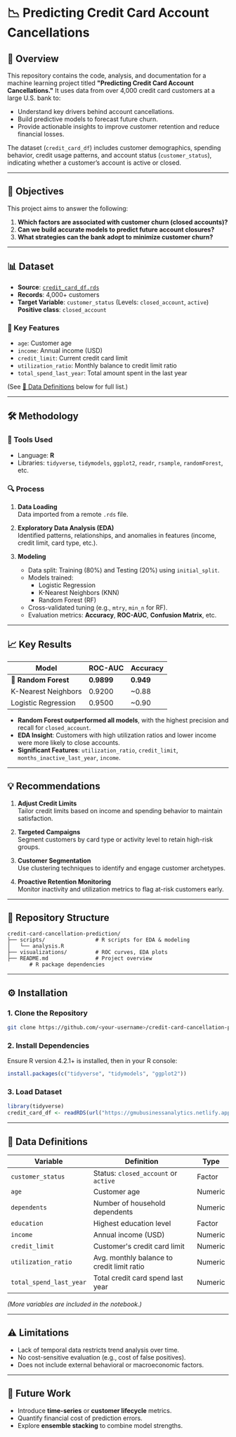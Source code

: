 

# 📉 Predicting Credit Card Account Cancellations

## 🚀 Overview
This repository contains the code, analysis, and documentation for a machine learning project titled **"Predicting Credit Card Account Cancellations."** It uses data from over 4,000 credit card customers at a large U.S. bank to:

- Understand key drivers behind account cancellations.
- Build predictive models to forecast future churn.
- Provide actionable insights to improve customer retention and reduce financial losses.

The dataset (`credit_card_df`) includes customer demographics, spending behavior, credit usage patterns, and account status (`customer_status`), indicating whether a customer’s account is active or closed.

---

## 🎯 Objectives
This project aims to answer the following:

1. **Which factors are associated with customer churn (closed accounts)?**
2. **Can we build accurate models to predict future account closures?**
3. **What strategies can the bank adopt to minimize customer churn?**

---

## 📊 Dataset
- **Source**: [`credit_card_df.rds`](https://gmubusinessanalytics.netlify.app/data/credit_card_df.rds)
- **Records**: 4,000+ customers
- **Target Variable**: `customer_status` (Levels: `closed_account`, `active`)  
  **Positive class**: `closed_account`

### 🧮 Key Features
- `age`: Customer age  
- `income`: Annual income (USD)  
- `credit_limit`: Current credit card limit  
- `utilization_ratio`: Monthly balance to credit limit ratio  
- `total_spend_last_year`: Total amount spent in the last year  

(See [📘 Data Definitions](#data-definitions) below for full list.)

---

## 🛠️ Methodology

### 🔧 Tools Used
- Language: **R**
- Libraries: `tidyverse`, `tidymodels`, `ggplot2`, `readr`, `rsample`, `randomForest`, etc.

### 🔍 Process
1. **Data Loading**  
   Data imported from a remote `.rds` file.

2. **Exploratory Data Analysis (EDA)**  
   Identified patterns, relationships, and anomalies in features (income, credit limit, card type, etc.).

3. **Modeling**
   - Data split: Training (80%) and Testing (20%) using `initial_split`.
   - Models trained:
     - Logistic Regression
     - K-Nearest Neighbors (KNN)
     - Random Forest (RF)
   - Cross-validated tuning (e.g., `mtry`, `min_n` for RF).
   - Evaluation metrics: **Accuracy**, **ROC-AUC**, **Confusion Matrix**, etc.

---

## 📈 Key Results

| Model               | ROC-AUC | Accuracy |
|--------------------|---------|----------|
| 🎯 **Random Forest**       | **0.9899**  | **0.949**    |
| K-Nearest Neighbors | 0.9200  | ~0.88    |
| Logistic Regression | 0.9500  | ~0.90    |

- **Random Forest outperformed all models**, with the highest precision and recall for `closed_account`.
- **EDA Insight**: Customers with high utilization ratios and lower income were more likely to close accounts.
- **Significant Features**: `utilization_ratio`, `credit_limit`, `months_inactive_last_year`, `income`.

---

## 💡 Recommendations

1. **Adjust Credit Limits**  
   Tailor credit limits based on income and spending behavior to maintain satisfaction.

2. **Targeted Campaigns**  
   Segment customers by card type or activity level to retain high-risk groups.

3. **Customer Segmentation**  
   Use clustering techniques to identify and engage customer archetypes.

4. **Proactive Retention Monitoring**  
   Monitor inactivity and utilization metrics to flag at-risk customers early.

---

## 📂 Repository Structure

```
credit-card-cancellation-prediction/
├── scripts/                # R scripts for EDA & modeling
│   └── analysis.R
├── visualizations/         # ROC curves, EDA plots
├── README.md               # Project overview
       # R package dependencies
```

---

## ⚙️ Installation

### 1. Clone the Repository
```bash
git clone https://github.com/<your-username>/credit-card-cancellation-prediction.git
```

### 2. Install Dependencies
Ensure R version 4.2.1+ is installed, then in your R console:
```r
install.packages(c("tidyverse", "tidymodels", "ggplot2"))
```

### 3. Load Dataset
```r
library(tidyverse)
credit_card_df <- readRDS(url("https://gmubusinessanalytics.netlify.app/data/credit_card_df.rds"))
```

---

## 📘 Data Definitions

| Variable                  | Definition                                                  | Type      |
|---------------------------|-------------------------------------------------------------|-----------|
| `customer_status`         | Status: `closed_account` or `active`                        | Factor    |
| `age`                     | Customer age                                                | Numeric   |
| `dependents`              | Number of household dependents                              | Numeric   |
| `education`               | Highest education level                                     | Factor    |
| `income`                  | Annual income (USD)                                         | Numeric   |
| `credit_limit`            | Customer's credit card limit                                | Numeric   |
| `utilization_ratio`       | Avg. monthly balance to credit limit ratio                  | Numeric   |
| `total_spend_last_year`   | Total credit card spend last year                           | Numeric   |

*(More variables are included in the notebook.)*

---

## ⚠️ Limitations
- Lack of temporal data restricts trend analysis over time.
- No cost-sensitive evaluation (e.g., cost of false positives).
- Does not include external behavioral or macroeconomic factors.

---

## 📌 Future Work
- Introduce **time-series** or **customer lifecycle** metrics.
- Quantify financial cost of prediction errors.
- Explore **ensemble stacking** to combine model strengths.

